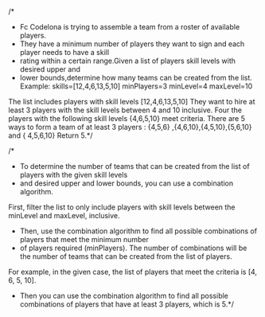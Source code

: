 /*
* Fc Codelona is trying to assemble a team from a roster of available players.
* They have a minimum number of players they want to sign and each player needs to have a skill
* rating within a certain range.Given a list of players skill levels with desired upper and
* lower bounds,determine how many teams can be created from the list.
  Example: skills=[12,4,6,13,5,10]
  minPlayers=3
  minLevel=4
  maxLevel=10

The list includes players with skill levels [12,4,6,13,5,10]
They want to hire at least 3 players with the skill levels between 4 and 10 inclusive.
Four the players with the following skill levels {4,6,5,10} meet criteria.
There are 5 ways to form a team of at least 3 players : {4,5,6} ,{4,6,10},{4,5,10},{5,6,10} and { 4,5,6,10}
Return 5.*/

/*
* To determine the number of teams that can be created from the list of players with the given skill levels
* and desired upper and lower bounds, you can use a combination algorithm.

First, filter the list to only include players with skill levels between the minLevel and maxLevel, inclusive.
* Then, use the combination algorithm to find all possible combinations of players that meet the minimum number
* of players required (minPlayers). The number of combinations will be the number of teams that can be created from the list of players.

For example, in the given case, the list of players that meet the criteria is [4, 6, 5, 10].
* Then you can use the combination algorithm to find all possible combinations of players that have at least 3 players, which is 5.*/
